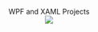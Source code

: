 <p align="center"> WPF and XAML Projects<br>
<img src="http://csharpcorner.mindcrackerinc.netdna-cdn.com/UploadFile/8a67c0/top-features-of-windows-presentation-foundation-wpf/Images/wpf.png">
</p>
<br>
